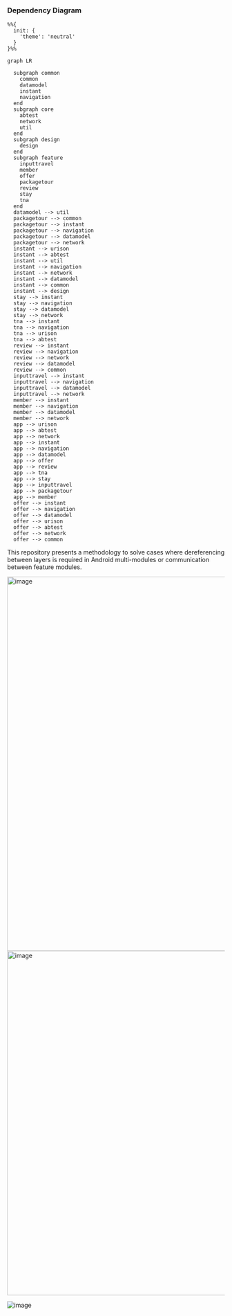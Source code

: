 ### Dependency Diagram

```mermaid
%%{
  init: {
    'theme': 'neutral'
  }
}%%

graph LR

  subgraph common
    common
    datamodel
    instant
    navigation
  end
  subgraph core
    abtest
    network
    util
  end
  subgraph design
    design
  end
  subgraph feature
    inputtravel
    member
    offer
    packagetour
    review
    stay
    tna
  end
  datamodel --> util
  packagetour --> common
  packagetour --> instant
  packagetour --> navigation
  packagetour --> datamodel
  packagetour --> network
  instant --> urison
  instant --> abtest
  instant --> util
  instant --> navigation
  instant --> network
  instant --> datamodel
  instant --> common
  instant --> design
  stay --> instant
  stay --> navigation
  stay --> datamodel
  stay --> network
  tna --> instant
  tna --> navigation
  tna --> urison
  tna --> abtest
  review --> instant
  review --> navigation
  review --> network
  review --> datamodel
  review --> common
  inputtravel --> instant
  inputtravel --> navigation
  inputtravel --> datamodel
  inputtravel --> network
  member --> instant
  member --> navigation
  member --> datamodel
  member --> network
  app --> urison
  app --> abtest
  app --> network
  app --> instant
  app --> navigation
  app --> datamodel
  app --> offer
  app --> review
  app --> tna
  app --> stay
  app --> inputtravel
  app --> packagetour
  app --> member
  offer --> instant
  offer --> navigation
  offer --> datamodel
  offer --> urison
  offer --> abtest
  offer --> network
  offer --> common
```
This repository presents a methodology to solve cases where dereferencing between layers is required in Android multi-modules or communication between feature modules.

<img width="865" alt="image" src="https://github.com/sorikirisulong/android_multi_module_navigator/assets/103094210/32011761-b755-42cf-8f75-99701e1e1189">





<img width="796" alt="image" src="https://github.com/sorikirisulong/android_multi_module_navigator/assets/103094210/d7d4c946-0751-4b23-af1a-65dba9274b17">

![image](https://github.com/sorikirisulong/android_multi_module_navigator/assets/103094210/0536098d-6ee0-46ca-819a-976512d5acc7)



